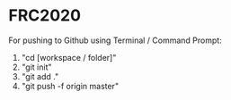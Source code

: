 # FRC2020
For pushing to Github using Terminal / Command Prompt:
1. "cd [workspace / folder]"
2. "git init"
3. "git add ."
4. "git push -f origin master"
